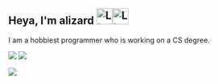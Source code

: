<!-- Intro -->
<h2> Heya, I'm alizard <img src="https://github.com/alizardguy/Animated-Fluent-Emojis/blob/master/Emojis/Hand%20gestures/Waving%20Hand.png?raw=true" alt="Lizard" width="32" height="32"/><img src="https://github.com/alizardguy/Animated-Fluent-Emojis/blob/master/Emojis/Animals/Lizard.png?raw=true" alt="Lizard" width="32" height="32"/></h2>
I am a hobbiest programmer who is working on a CS degree.

<!-- Stat chunk 1 -->
![](http://github-profile-summary-cards.vercel.app/api/cards/stats?username=alizardguy&theme=transparent)
![](http://github-profile-summary-cards.vercel.app/api/cards/most-commit-language?username=alizardguy&theme=transparent)


<!-- Stats -->
![](http://github-profile-summary-cards.vercel.app/api/cards/profile-details?username=alizardguy&theme=transparent)
